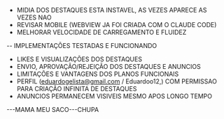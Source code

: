- MIDIA DOS DESTAQUES ESTA INSTAVEL, AS VEZES APARECE AS VEZES NAO
- REVISAR MOBILE (WEBVIEW JA FOI CRIADA COM O CLAUDE CODE)
- MELHORAR VELOCIDADE DE CARREGAMENTO E FLUIDEZ


-- IMPLEMENTAÇÕES TESTADAS E FUNCIONANDO
- LIKES E VISUALIZAÇÕES DOS DESTAQUES
- ENVIO, APROVAÇÃO/REJEIÇÃO DOS DESTAQUES E ANUNCIOS
- LIMITAÇÕES E VANTAGENS DOS PLANOS FUNCIONAIS
- PERFIL (eduardogelista@gmail.com / Eduardoo12,) COM PERMISSAO PARA CRIAÇÃO INFINITA DE DESTAQUES
- ANUNCIOS PERMANECEM VISIVEIS MESMO APOS LONGO TEMPO

---MAMA MEU SACO---CHUPA
